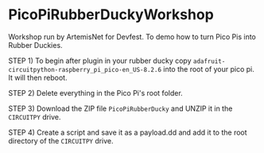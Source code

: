 # PicoPiRubberDuckyWorkshop
Workshop run by ArtemisNet for Devfest. To demo how to turn Pico Pis into Rubber Duckies.

STEP 1)
To begin after plugin in your rubber ducky copy `adafruit-circuitpython-raspberry_pi_pico-en_US-8.2.6` into the root of your pico pi. It will then reboot.

STEP 2)
Delete everything in the Pico Pi's root folder.

STEP 3)
Download the ZIP file `PicoPiRubberDucky` and UNZIP it in the `CIRCUITPY` drive.

STEP 4)
Create a script and save it as a payload.dd and add it to the root directory of the `CIRCUITPY` drive.
